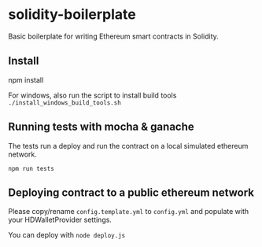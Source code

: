 # solidity-boilerplate
Basic boilerplate for writing Ethereum smart contracts in Solidity.

## Install
npm install

For windows, also run the script to install build tools `./install_windows_build_tools.sh`

## Running tests with mocha & ganache
The tests run a deploy and run the contract on a local simulated ethereum network.

`npm run tests`

## Deploying contract to a public ethereum network
Please copy/rename `config.template.yml` to `config.yml` and populate with your HDWalletProvider settings.

You can deploy with `node deploy.js`
